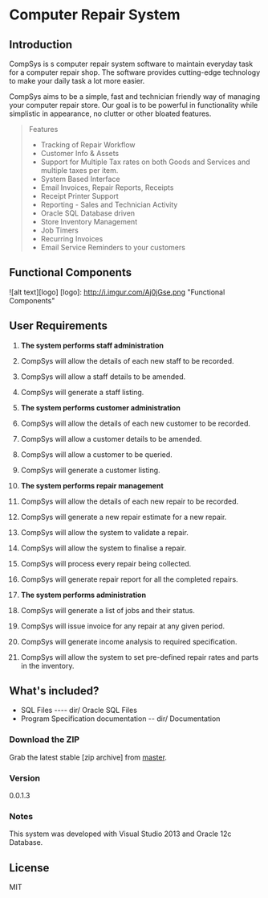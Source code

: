 Computer Repair System
==================

## Introduction
CompSys is s computer repair system software to maintain everyday task for a computer repair shop. The software provides cutting-edge technology to make your daily task a lot more easier.

CompSys aims to be a simple, fast and technician friendly way of managing your computer repair store. Our goal is to be powerful in functionality while simplistic in appearance, no clutter or other bloated features.

> Features
> *	Tracking of Repair Workflow
> *	Customer Info & Assets
> *	Support for Multiple Tax rates on both Goods and Services and multiple taxes per item.
> *	System Based Interface
> *	Email Invoices, Repair Reports, Receipts
> *	Receipt Printer Support
> *	Reporting - Sales and Technician Activity
> *	Oracle SQL Database driven
> *	Store Inventory Management
> *	Job Timers
> *	Recurring Invoices
> *	Email Service Reminders to your customers

## Functional Components

![alt text][logo]
[logo]: http://i.imgur.com/Aj0jGse.png "Functional Components"

## User Requirements

1.	**The system performs staff administration**
  1.	CompSys will allow the details of each new staff to be recorded. 
  2.	CompSys will allow a staff details to be amended. 
  3.	CompSys will generate a staff listing.

2.	**The system performs customer administration**
  1.	CompSys will allow the details of each new customer to be recorded.
  2.	CompSys will allow a customer details to be amended.
  3.	CompSys will allow a customer to be queried. 
  4.	CompSys will generate a customer listing.

3.	**The system performs repair management**
  1.	CompSys will allow the details of each new repair to be recorded.
  2. CompSys will generate a new repair estimate for a new repair.
  3.	CompSys will allow the system to validate a repair. 
  4.	CompSys will allow the system to finalise a repair.
  5.	CompSys will process every repair being collected. 
  6.	CompSys will generate repair report for all the completed repairs.

4.	**The system performs administration**
  1.	CompSys will generate a list of jobs and their status.
  2.	CompSys will issue invoice for any repair at any given period.
  3.	CompSys will generate income analysis to required specification.
  4.	CompSys will allow the system to set pre-defined repair rates and parts in the inventory. 


## What's included?
 * SQL Files ---- dir/ Oracle SQL Files 
 * Program Specification documentation -- dir/ Documentation

### Download the ZIP

Grab the latest stable [zip archive] from [master](https://github.com/codingbat/Computer-Repair-System-2015/archive/master.zip).

### Version

0.0.1.3


### Notes

This system was developed with Visual Studio 2013 and Oracle 12c Database.


License
----

MIT

